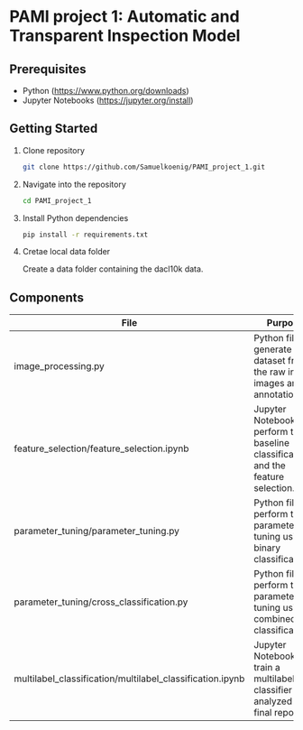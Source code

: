 # PAMI project 1: Automatic and Transparent Inspection Model

## Prerequisites

-   Python (https://www.python.org/downloads)
-   Jupyter Notebooks (https://jupyter.org/install)

## Getting Started

1. Clone repository

    ```bash
    git clone https://github.com/Samuelkoenig/PAMI_project_1.git
    ```

2. Navigate into the repository

    ```bash
    cd PAMI_project_1
    ```

3. Install Python dependencies

    ```bash
    pip install -r requirements.txt
    ```

4. Cretae local data folder

   Create a data folder containing the dacl10k data.

## Components

| File                                                      | Purpose                                                                             |
| --------------------------------------------------------- | ----------------------------------------------------------------------------------- |
| image_processing.py                                       | Python file to generate the dataset from the raw input images and annotations.      |
| feature_selection/feature_selection.ipynb                 | Jupyter Notebook to perform the baseline classifications and the feature selection. |
| parameter_tuning/parameter_tuning.py                      | Python file to perform the parameter tuning using binary classifications.           |
| parameter_tuning/cross_classification.py                  | Python file to perform the parameter tuning using a combined classification.        |
| multilabel_classification/multilabel_classification.ipynb | Jupyter Notebook to train a multilabel classifier (not analyzed in final report).   |
